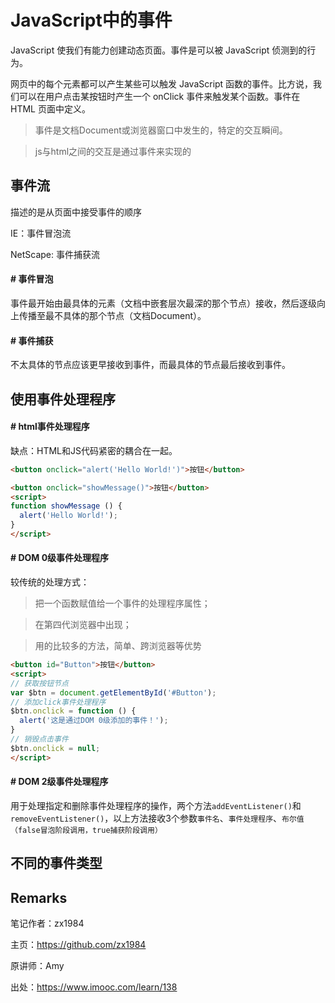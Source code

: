 # JavaScript中的事件

JavaScript 使我们有能力创建动态页面。事件是可以被 JavaScript 侦测到的行为。

网页中的每个元素都可以产生某些可以触发 JavaScript 函数的事件。比方说，我们可以在用户点击某按钮时产生一个 onClick 事件来触发某个函数。事件在 HTML 页面中定义。

> 事件是文档Document或浏览器窗口中发生的，特定的交互瞬间。

> js与html之间的交互是通过事件来实现的

## 事件流

描述的是从页面中接受事件的顺序

IE：事件冒泡流

NetScape: 事件捕获流

#### # 事件冒泡

事件最开始由最具体的元素（文档中嵌套层次最深的那个节点）接收，然后逐级向上传播至最不具体的那个节点（文档Document）。

#### # 事件捕获

不太具体的节点应该更早接收到事件，而最具体的节点最后接收到事件。

## 使用事件处理程序

#### # html事件处理程序

缺点：HTML和JS代码紧密的耦合在一起。

```html
<button onclick="alert('Hello World!')">按钮</button>
```

```html
<button onclick="showMessage()">按钮</button>
<script>
function showMessage () {
  alert('Hello World!');
}
</script>
```

#### # DOM 0级事件处理程序

较传统的处理方式：

> 把一个函数赋值给一个事件的处理程序属性；

> 在第四代浏览器中出现；

> 用的比较多的方法，简单、跨浏览器等优势

```html
<button id="Button">按钮</button>
<script>
// 获取按钮节点
var $btn = document.getElementById('#Button');
// 添加click事件处理程序
$btn.onclick = function () {
  alert('这是通过DOM 0级添加的事件！');
}
// 销毁点击事件
$btn.onclick = null;
</script>
```

#### # DOM 2级事件处理程序

用于处理指定和删除事件处理程序的操作，两个方法`addEventListener()`和`removeEventListener()`，以上方法接收3个参数`事件名`、`事件处理程序`、`布尔值（false冒泡阶段调用，true捕获阶段调用）`

## 不同的事件类型

## Remarks

笔记作者：zx1984

主页：https://github.com/zx1984

原讲师：Amy

出处：https://www.imooc.com/learn/138

